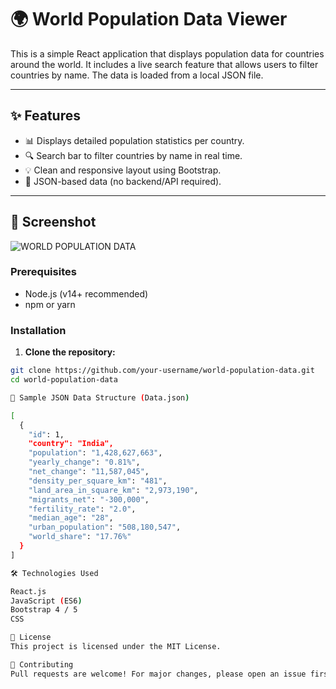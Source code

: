 # 🌍 World Population Data Viewer

This is a simple React application that displays population data for countries around the world. It includes a live search feature that allows users to filter countries by name. The data is loaded from a local JSON file.

---

## ✨ Features

- 📊 Displays detailed population statistics per country.
- 🔍 Search bar to filter countries by name in real time.
- 💡 Clean and responsive layout using Bootstrap.
- 📁 JSON-based data (no backend/API required).

---

## 📸 Screenshot

![WORLD POPULATION DATA](https://github.com/user-attachments/assets/5507779a-e628-4fd9-9480-4c5cb06132cd)

### Prerequisites

- Node.js (v14+ recommended)
- npm or yarn

### Installation

1. **Clone the repository:**

```bash
git clone https://github.com/your-username/world-population-data.git
cd world-population-data

🧩 Sample JSON Data Structure (Data.json)

[
  {
    "id": 1,
    "country": "India",
    "population": "1,428,627,663",
    "yearly_change": "0.81%",
    "net_change": "11,587,045",
    "density_per_square_km": "481",
    "land_area_in_square_km": "2,973,190",
    "migrants_net": "-300,000",
    "fertility_rate": "2.0",
    "median_age": "28",
    "urban_population": "508,180,547",
    "world_share": "17.76%"
  }
]

🛠 Technologies Used

React.js
JavaScript (ES6)
Bootstrap 4 / 5
CSS

📄 License
This project is licensed under the MIT License.

🤝 Contributing
Pull requests are welcome! For major changes, please open an issue first to discuss what you would like to change.

